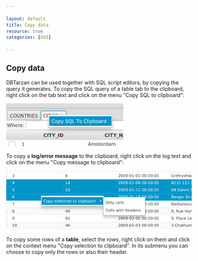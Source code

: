 ```yaml
---

layout: default
title: Copy data
resource: true
categories: [GUI]

---
```


## Copy data

DBTarzan can be used together with SQL script editors, by copying the query it generates.
To copy the SQL query of a table tab to the clipboard, right click on the tab text and click on the menu "Copy SQL to clipboard":

![Copy SQL to clipboard](images/copysql.png)

To copy a **log/error message** to the clipboard, right click on the log text and click on the menu "Copy message to clipboard":

![Copy message to clipboard](images/copymessage.png)

To copy some rows of a **table**, select the rows, right click on them and click on the context menu "Copy selection to clipboard". In its submenu you can choose to copy only the rows or also their header.





